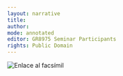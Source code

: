 ```yaml
---
layout: narrative
title: 
author:
mode: annotated
editor: GR8975 Seminar Participants
rights: Public Domain
---
```


 <a href="http://gallica.bnf.fr/ark:/12148/btv1b10500001g/f290.image"><img src="/assets/photo-icon.png" alt="Enlace al facsímil" style="display:inline-block; margin-bottom:-3px;"></a> 